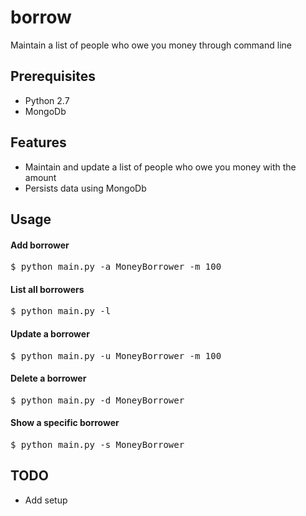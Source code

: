 # borrow
Maintain a list of people who owe you money through command line

## Prerequisites
* Python 2.7
* MongoDb

## Features
* Maintain and update a list of people who owe you money with the amount
* Persists data using MongoDb

## Usage
#### Add borrower
<pre>
$ python main.py -a MoneyBorrower -m 100
</pre>
#### List all borrowers
<pre>
$ python main.py -l
</pre>
#### Update a borrower
<pre>
$ python main.py -u MoneyBorrower -m 100
</pre>

#### Delete a borrower
<pre>
$ python main.py -d MoneyBorrower
</pre>

#### Show a specific borrower
<pre>
$ python main.py -s MoneyBorrower
</pre>

## TODO
* Add setup
